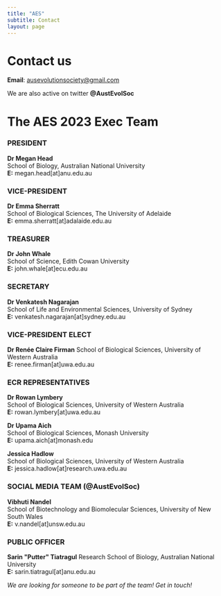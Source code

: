 ```yaml
---
title: "AES"
subtitle: Contact
layout: page
---
```


# Contact us

**Email**: ausevolutionsociety@gmail.com

We are also active on twitter **@AustEvolSoc**


# The AES 2023 Exec Team

  


### PRESIDENT
**Dr Megan Head**  
School of Biology, Australian National University  
**E:** megan.head[at]anu.edu.au  

### VICE-PRESIDENT
**Dr Emma Sherratt**  
School of Biological Sciences, The University of Adelaide  
**E:** emma.sherratt[at]adalaide.edu.au  

### TREASURER
**Dr John Whale**  
School of Science, Edith Cowan University  
**E:** john.whale[at]ecu.edu.au  

### SECRETARY

**Dr Venkatesh Nagarajan**  
School of Life and Environmental Sciences, University of Sydney  
**E:** venkatesh.nagarajan[at]sydney.edu.au

### VICE-PRESIDENT ELECT

**Dr Renée Claire Firman**
School of Biological Sciences, University of Western Australia  
**E:** renee.firman[at]uwa.edu.au  

### ECR REPRESENTATIVES

**Dr Rowan Lymbery**  
School of Biological Sciences, University of Western Australia  
**E:** rowan.lymbery[at]uwa.edu.au  

**Dr Upama Aich**  
School of Biological Sciences, Monash University  
**E:** upama.aich[at]monash.edu

**Jessica Hadlow**  
School of Biological Sciences, University of Western Australia  
**E:** jessica.hadlow[at]research.uwa.edu.au


### SOCIAL MEDIA TEAM (@AustEvolSoc) 

**Vibhuti Nandel**  
School of Biotechnology and Biomolecular Sciences, University of New South Wales  
**E:** v.nandel[at]unsw.edu.au


### PUBLIC OFFICER

**Sarin "Putter" Tiatragul**
Research School of Biology, Australian National University  
**E:** sarin.tiatragul[at]anu.edu.au  



*We are looking for someone to be part of the team! Get in touch!*

